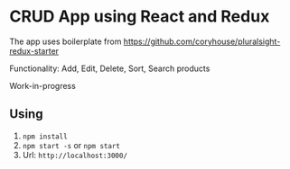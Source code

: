 # CRUD App using React and Redux

The app uses boilerplate from https://github.com/coryhouse/pluralsight-redux-starter

Functionality: Add, Edit, Delete, Sort, Search products

Work-in-progress

## Using
1. `npm install`
2. `npm start -s` or `npm start`
3. Url: `http://localhost:3000/`
